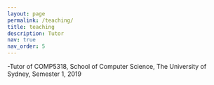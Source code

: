 ```yaml
---
layout: page
permalink: /teaching/
title: teaching
description: Tutor
nav: true
nav_order: 5
---
```

-Tutor of COMP5318, School of Computer Science, The University of Sydney, Semester 1, 2019

<!-- For now, this page is assumed to be a static description of your courses. You can convert it to a collection similar to `_projects/` so that you can have a dedicated page for each course. -->

<!-- Organize your courses by years, topics, or universities, however you like! -->
